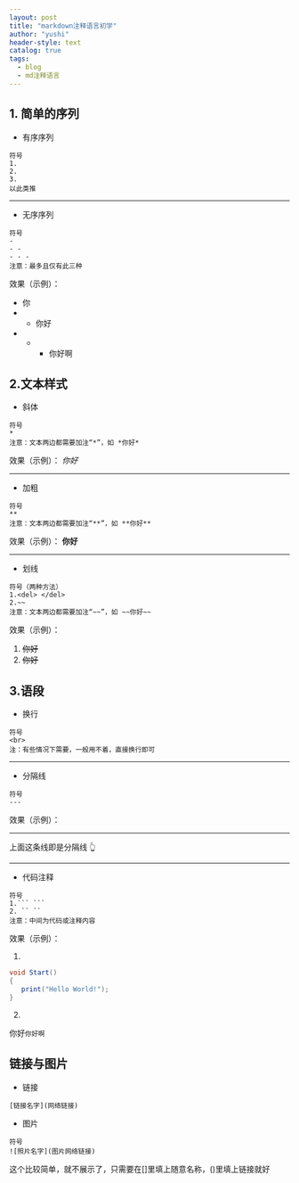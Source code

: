 ```yaml
---
layout: post
title: "markdown注释语言初学"
author: "yushi"
header-style: text
catalog: true
tags:
  - blog
  - md注释语言
---
```


## 1. 简单的序列
- 有序序列
```
符号
1.
2.
3.
以此类推
``` 

---

- 无序序列
```
符号
-
- -
- - -
注意：最多且仅有此三种
```

 效果（示例）：
 - 你
 - - 你好
 - - - 你好啊


 
 ## 2.文本样式
 - 斜体
```
符号
*
注意：文本两边都需要加注“*”，如 *你好*
```
 效果（示例）：
 *你好*

---

- 加粗
```
符号
**
注意：文本两边都需要加注“**”，如 **你好**
```
 效果（示例）：
 **你好**

---

- 划线
```
符号（两种方法）
1.<del> </del>
2.~~
注意：文本两边都需要加注“~~”，如 ~~你好~~
```
 效果（示例）：
1. <del> 你好 </del>
2. ~~你好~~

## 3.语段
- 换行
```
符号
<br>
注：有些情况下需要，一般用不着，直接换行即可
```

---

- 分隔线
```
符号
---
```
 效果（示例）：

 ---

 上面这条线即是分隔线 👆
 
---

- 代码注释
```
符号 
1.``` ```
2. `` ``
注意：中间为代码或注释内容
```
 效果（示例）：
 
1.
 ```C#
void Start()
{
	print("Hello World!");
}
 ```

2.
你好``你好啊``
 
## 链接与图片
 - 链接
 ```
[链接名字](网络链接)
 ```

- 图片
```
符号
![照片名字](图片网络链接)
```

这个比较简单，就不展示了，只需要在[]里填上随意名称，()里填上链接就好
